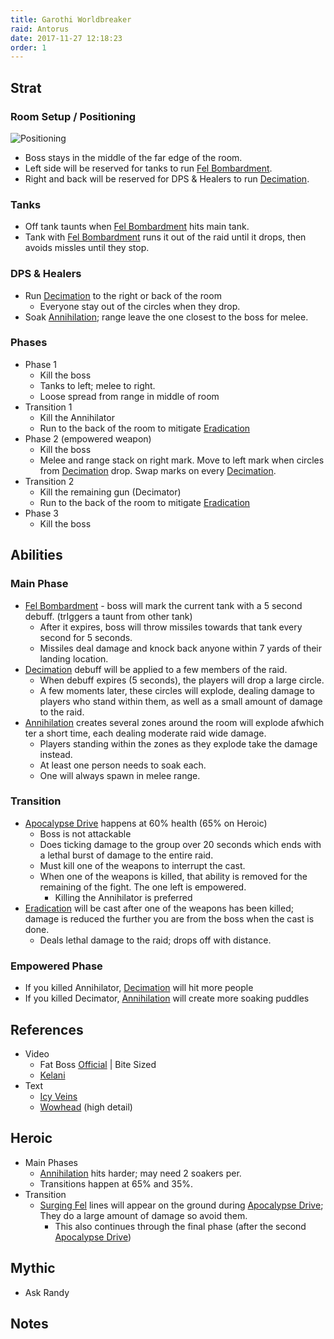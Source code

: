 ```yaml
---
title: Garothi Worldbreaker
raid: Antorus
date: 2017-11-27 12:18:23
order: 1
---
```


## Strat
### Room Setup / Positioning
![Positioning](/strats/images/Garothi-setup.png)
- Boss stays in the middle of the far edge of the room.
- Left side will be reserved for tanks to run [Fel Bombardment](http://www.wowhead.com/spell=246220).
- Right and back will be reserved for DPS & Healers to run [Decimation](http://www.wowhead.com/spell=244410).

### Tanks
- Off tank taunts when [Fel Bombardment](http://www.wowhead.com/spell=246220) hits main tank.
- Tank with [Fel Bombardment](http://www.wowhead.com/spell=246220) runs it out of the raid until it drops, then avoids missles until they stop.

### DPS & Healers
- Run [Decimation](http://www.wowhead.com/spell=244410) to the right or back of the room
  - Everyone stay out of the circles when they drop.
- Soak [Annihilation](http://www.wowhead.com/spell=244761); range leave the one closest to the boss for melee.

### Phases
- Phase 1 
  - Kill the boss
  - Tanks to left; melee to right.
  - Loose spread from range in middle of room
- Transition 1 
  - Kill the Annihilator
  - Run to the back of the room to mitigate [Eradication](http://www.wowhead.com/spell=244969)
- Phase 2 (empowered weapon) 
  - Kill the boss
  - Melee and range stack on right mark. Move to left mark when circles from [Decimation](http://www.wowhead.com/spell=244410) drop. Swap marks on every [Decimation](http://www.wowhead.com/spell=244410).
- Transition 2 
  - Kill the remaining gun (Decimator)
  - Run to the back of the room to mitigate [Eradication](http://www.wowhead.com/spell=244969)
- Phase 3 
  - Kill the boss


## Abilities

### Main Phase
- [Fel Bombardment](http://www.wowhead.com/spell=246220) - boss will mark the current tank with a 5 second debuff. (trIggers a taunt from other tank)
  - After it expires, boss will throw missiles towards that tank every second for 5 seconds.
  - Missiles deal damage and knock back anyone within 7 yards of their landing location.
- [Decimation](http://www.wowhead.com/spell=244410) debuff will be applied to a few members of the raid.
  - When debuff expires (5 seconds), the players will drop a large circle.
  - A few moments later, these circles will explode, dealing damage to players who stand within them, as well as a small amount of damage to the raid.
- [Annihilation](http://www.wowhead.com/spell=244761) creates several zones around the room will explode afwhich ter a short time, each dealing moderate raid wide damage.
  - Players standing within the zones as they explode take the damage instead.
  - At least one person needs to soak each.
  - One will always spawn in melee range.

### Transition
- [Apocalypse Drive](http://www.wowhead.com/spell=244152) happens at 60% health (65% on Heroic)
  - Boss is not attackable
  - Does ticking damage to the group over 20 seconds which ends with a lethal burst of damage to the entire raid.
  - Must kill one of the weapons to interrupt the cast.
  - When one of the weapons is killed, that ability is removed for the remaining of the fight.  The one left is empowered.
    - Killing the Annihilator is preferred
- [Eradication](http://www.wowhead.com/spell=244969) will be cast after one of the weapons has been killed; damage is reduced the further you are from the boss when the cast is done. 
  - Deals lethal damage to the raid; drops off with distance.

### Empowered Phase
- If you killed Annihilator, [Decimation](http://www.wowhead.com/spell=244410) will hit more people
- If you killed Decimator, [Annihilation](http://www.wowhead.com/spell=244761) will create more soaking puddles

## References

- Video
  - Fat Boss [Official](https://youtu.be/oRn6tePriJs) | Bite Sized
  - [Kelani](https://www.youtube.com/watch?v=6TlEB-tYFgY)
- Text
  - [Icy Veins](https://www.icy-veins.com/wow/garothi-worldbreaker-guide-for-antorus-the-burning-throne)
  - [Wowhead](http://www.wowhead.com/garothi-worldbreaker-antorus-the-burning-throne-raid-strategy-guide) (high detail)


## Heroic

- Main Phases
  - [Annihilation](http://www.wowhead.com/spell=244761) hits harder; may need 2 soakers per.
  - Transitions happen at 65% and 35%.
- Transition
  - [Surging Fel](http://www.wowhead.com/spell=246655) lines will appear on the ground during [Apocalypse Drive](http://www.wowhead.com/spell=244152); They do a large amount of damage so avoid them.
    - This also continues through the final phase (after the second [Apocalypse Drive](http://www.wowhead.com/spell=244152))

## Mythic
- Ask Randy

## Notes